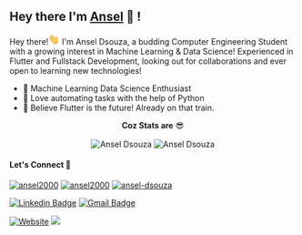 ## Hey there I'm [Ansel](https://www.linkedin.com/in/anselfdsouza) 👋 !


Hey there!<img src="https://raw.githubusercontent.com/ABSphreak/ABSphreak/master/gifs/Hi.gif" width="20px" /> I'm Ansel Dsouza, a budding Computer Engineering Student with a growing interest in Machine Learning & Data Science! Experienced in Flutter and Fullstack Development, looking out for collaborations and ever open to learning new technologies! 

- 🤖 Machine Learning Data Science Enthusiast
- 🐍 Love automating tasks with the help of Python
- 📱 Believe Flutter is the future! Already on that train.

<p align="center"><b>Coz Stats are</b> 😎</p>
<p align="center">
<img align="center" src="https://github-readme-stats.vercel.app/api?username=ansel2000&theme=radical&show_icons=true&count_private=true&include_all_commits=true" alt="Ansel Dsouza" />
<img align="center" src="https://github-readme-stats.vercel.app/api/top-langs/?username=ansel2000&theme=radical&layout=compact" alt="Ansel Dsouza" />
</p>

#### Let's Connect 🤝
<a href="https://github.com/ansel2000" target="_blank"><img src="https://cdn.jsdelivr.net/npm/simple-icons@3.0.1/icons/github.svg" alt="ansel2000" height="20" width="20" /></a>
<a href="https://www.kaggle.com/anseldsouza" target="_blank"><img src="https://www.vectorlogo.zone/logos/kaggle/kaggle-icon.svg" alt="ansel2000" height="20" width="20" /></a>
<a href="https://www.anseldsouza.tech" target="_blank"><img src="https://www.flaticon.com/svg/static/icons/svg/2301/2301129.svg" alt="ansel-dsouza" height="20" width="20" /></a>

[![Linkedin Badge](https://img.shields.io/badge/-Linkedin-blue?style=flat&logo=Linkedin&logoColor=white&link=https://www.linkedin.com/in/anselfdsouza/)](https://www.linkedin.com/in/vedant-kokate-723030182/)
[![Gmail Badge](https://img.shields.io/badge/-Email_id-c14438?style=flat&logo=Gmail&logoColor=white&link=mailto:mailto:ansel20@gmail.com)](mailto:ansel20@gmail.com)
<!-- [![Kaggle Badge](https://img.shields.io/badge/-Instagram-purple?style=flat&logo=instagram&logoColor=white&link=https://instagram.com/theteacoder/) -->
[![Website](https://img.shields.io/website?label=anseldsouza.tech&style=for-the-badge&url=https://www.anseldsouza.tech&color=039be5)](https://www.anseldsouza.tech)
<a href="https://www.hackerrank.com/ansel20"><img height=20 src="https://img.shields.io/badge/-Hackerrank-2EC866?style=for-the-badge&logo=HackerRank&logoColor=white" /></a>
</p>


